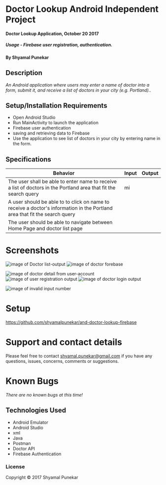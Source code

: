 # Doctor Lookup Android Independent Project

#### Doctor Lookup Application, October 20 2017

##### Usage -  Firebase user registration, authentication. 

#### By Shyamal Punekar

## Description

_An Android application where users may enter a name of doctor into a form, submit it, and receive a list of doctors in your city (e.g. Portland).._

## Setup/Installation Requirements
* Open Android Studio
* Run MainActivity to launch the application 
* Firebase user authentication
* saving and retrieving data to Firebase
* Use the application to see list of doctors in your city by entering name in the form.

## Specifications

| Behavior      | Input | Output | 
| ------------- | ------------- | ------------- |
| The user shall be able to enter  name to receive a list of doctors in the Portland area that fit the search query | mi | | |
| A user should be able to to click on name to receive a doctor's information in the Portland area that fit the search query | | | |
| The user should be able to navigate between Home Page and doctor list page |  |  |

# Screenshots
![image of Doctor list-output]()
![image of doctor forebase]()

![image of doctor detail from user-account]()
![image of user registration output]()
![image of doctor login output]()

![image of invalid input number]()


# Setup
  https://github.com/shyamalpunekar/and-doctor-lookup-firebase

# Support and contact details

  Please feel free to contact shyamal.punekar@gmail.com if you have any questions, issues, concerns, comments or suggestions.
# Known Bugs
_There are no known bugs at this time!_

## Technologies Used

* Android Emulator
* Android Studio
* xml
* Java
* Postman
* Doctor API
* Firebase Authentication


### License

Copyright &copy; 2017 Shyamal Punekar
